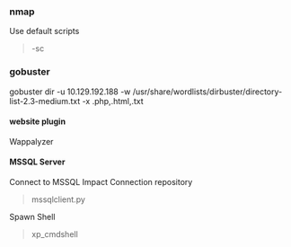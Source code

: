 
### nmap

Use default scripts
>-sc 


### gobuster
gobuster dir -u 10.129.192.188 -w /usr/share/wordlists/dirbuster/directory-list-2.3-medium.txt -x .php,.html,.txt


#### website plugin 

Wappalyzer

#### MSSQL Server

Connect to MSSQL
Impact Connection repository
>mssqlclient.py 

Spawn Shell
>xp_cmdshell
